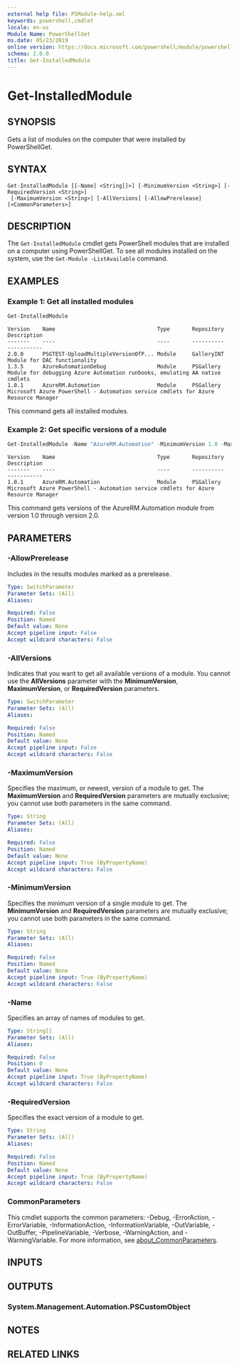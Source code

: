 ```yaml
---
external help file: PSModule-help.xml
keywords: powershell,cmdlet
locale: en-us
Module Name: PowerShellGet
ms.date: 05/23/2019
online version: https://docs.microsoft.com/powershell/module/powershellget/get-installedmodule?view=powershell-6&WT.mc_id=ps-gethelp
schema: 2.0.0
title: Get-InstalledModule
---
```

# Get-InstalledModule

## SYNOPSIS
Gets a list of modules on the computer that were installed by PowerShellGet.

## SYNTAX

```
Get-InstalledModule [[-Name] <String[]>] [-MinimumVersion <String>] [-RequiredVersion <String>]
 [-MaximumVersion <String>] [-AllVersions] [-AllowPrerelease] [<CommonParameters>]
```

## DESCRIPTION

The `Get-InstalledModule` cmdlet gets PowerShell modules that are installed on a computer using
PowerShellGet. To see all modules installed on the system, use the `Get-Module -ListAvailable`
command.

## EXAMPLES

### Example 1: Get all installed modules

```powershell
Get-InstalledModule
```

```Output
Version    Name                                Type       Repository     Description
-------    ----                                ----       ----------     -----------
2.0.0      PSGTEST-UploadMultipleVersionOfP... Module     GalleryINT     Module for DAC functionality
1.3.5      AzureAutomationDebug                Module     PSGallery      Module for debugging Azure Automation runbooks, emulating AA native cmdlets
1.0.1      AzureRM.Automation                  Module     PSGallery      Microsoft Azure PowerShell - Automation service cmdlets for Azure Resource Manager
```

This command gets all installed modules.

### Example 2: Get specific versions of a module

```powershell
Get-InstalledModule -Name "AzureRM.Automation" -MinimumVersion 1.0 -MaximumVersion 2.0
```

```Output
Version    Name                                Type       Repository     Description
-------    ----                                ----       ----------     -----------
1.0.1      AzureRM.Automation                  Module     PSGallery      Microsoft Azure PowerShell - Automation service cmdlets for Azure Resource Manager
```

This command gets versions of the AzureRM.Automation module from version 1.0 through version 2.0.

## PARAMETERS

### -AllowPrerelease

Includes in the results modules marked as a prerelease.

```yaml
Type: SwitchParameter
Parameter Sets: (All)
Aliases:

Required: False
Position: Named
Default value: None
Accept pipeline input: False
Accept wildcard characters: False
```

### -AllVersions

Indicates that you want to get all available versions of a module.
You cannot use the **AllVersions** parameter with the **MinimumVersion**, **MaximumVersion**, or
**RequiredVersion** parameters.

```yaml
Type: SwitchParameter
Parameter Sets: (All)
Aliases:

Required: False
Position: Named
Default value: None
Accept pipeline input: False
Accept wildcard characters: False
```

### -MaximumVersion

Specifies the maximum, or newest, version of a module to get. The **MaximumVersion** and
**RequiredVersion** parameters are mutually exclusive; you cannot use both parameters in the same
command.

```yaml
Type: String
Parameter Sets: (All)
Aliases:

Required: False
Position: Named
Default value: None
Accept pipeline input: True (ByPropertyName)
Accept wildcard characters: False
```

### -MinimumVersion

Specifies the minimum version of a single module to get. The **MinimumVersion** and
**RequiredVersion** parameters are mutually exclusive; you cannot use both parameters in the same
command.

```yaml
Type: String
Parameter Sets: (All)
Aliases:

Required: False
Position: Named
Default value: None
Accept pipeline input: True (ByPropertyName)
Accept wildcard characters: False
```

### -Name

Specifies an array of names of modules to get.

```yaml
Type: String[]
Parameter Sets: (All)
Aliases:

Required: False
Position: 0
Default value: None
Accept pipeline input: True (ByPropertyName)
Accept wildcard characters: False
```

### -RequiredVersion

Specifies the exact version of a module to get.

```yaml
Type: String
Parameter Sets: (All)
Aliases:

Required: False
Position: Named
Default value: None
Accept pipeline input: True (ByPropertyName)
Accept wildcard characters: False
```

### CommonParameters

This cmdlet supports the common parameters: -Debug, -ErrorAction, -ErrorVariable,
-InformationAction, -InformationVariable, -OutVariable, -OutBuffer, -PipelineVariable, -Verbose,
-WarningAction, and -WarningVariable. For more information, see [about_CommonParameters](../Microsoft.PowerShell.Core/About/about_CommonParameters.md).

## INPUTS

## OUTPUTS

### System.Management.Automation.PSCustomObject

## NOTES

## RELATED LINKS
